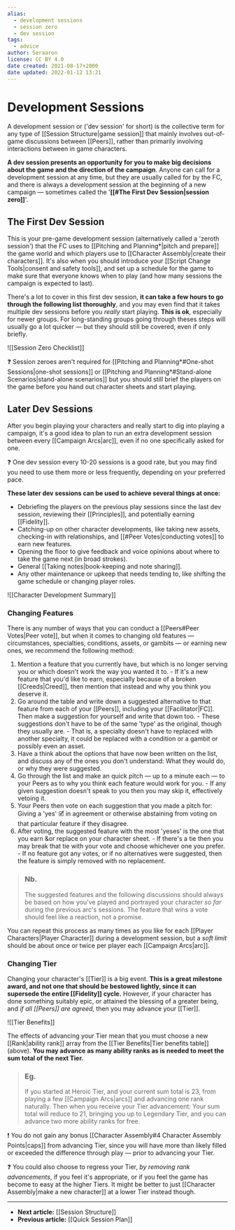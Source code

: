 ```yaml
---
alias:
  - development sessions
  - session zero
  - dev session
tags:
  - advice
author: Seraaron
license: CC BY 4.0
date created: 2021-08-17+2000
date updated: 2022-01-12 13:21
---
```


# Development Sessions

A development session or ('dev session' for short) is the collective term for any type of [[Session Structure|game session]] that mainly involves out-of-game discussions between [[Peers]], rather than primarily involving interactions between in game characters.

**A dev session presents an opportunity for you to make big decisions about the game and the direction of the campaign**. Anyone can call for a development session at any time, but they are usually called for by the FC, and there is always a development session at the beginning of a new campaign — sometimes called the '**[[#The First Dev Session|session zero]]**'.

## The First Dev Session

This is your pre-game development session (alternatively called a 'zeroth session') that the FC uses to [[Pitching and Planning*|pitch and prepare]] the game world and which players use to [[Character Assembly|create their characters]]. It's also when you should introduce your [[Script Change Tools|consent and safety tools]], and set up a schedule for the game to make sure that everyone knows when to play (and how many sessions the campaign is expected to last).

There's a lot to cover in this first dev session, **it can take a few hours to go through the following list thoroughly**, and you may even find that it takes multiple dev sessions before you _really_ start playing. **This is ok**, especially for newer groups. For long-standing groups going through theses steps will usually go a lot quicker — but they should still be covered, even if only briefly.

![[Session Zero Checklist]]

❓ Session zeroes aren't required for [[Pitching and Planning*#One-shot Sessions|one-shot sessions]] or [[Pitching and Planning*#Stand-alone Scenarios|stand-alone scenarios]] but you should still brief the players on the game before you hand out character sheets and start playing.

## Later Dev Sessions

After you begin playing your characters and really start to dig into playing a campaign, it's a good idea to plan to run an extra development session between every [[Campaign Arcs|arc]], even if no one specifically asked for one.

❓ One dev session every 10-20 sessions is a good rate, but you may find you need to use them more or less frequently, depending on your preferred pace.

**These later dev sessions can be used to achieve several things at once:**

- Debriefing the players on the previous play sessions since the last dev session, reviewing their [[Principles]], and potentially earning [[Fidelity]].
- Catching-up on other character developments, like taking new assets, checking-in with relationships, and [[#Peer Votes|conducting votes]] to earn new features.
- Opening the floor to give feedback and voice opinions about where to take the game next (in broad strokes).
- General [[Taking notes|book-keeping and note sharing]].
- Any other maintenance or upkeep that needs tending to, like shifting the game schedule or changing player roles.

![[Character Development Summary]]

### Changing Features

There is any number of ways that you can conduct a [[Peers#Peer Votes|Peer vote]], but when it comes to changing old features — circumstances, specialties, conditions, assets, or gambits — or earning new ones, we recommend the following method:

1. Mention a feature that you currently have, but which is no longer serving you or which doesn't work the way you wanted it to.
		- If it's a new feature that you'd like to earn, especially because of a broken [[Creeds|Creed]], then mention that instead and why you think you deserve it.
2. Go around the table and write down a suggested alternative to that feature from each of your [[Peers]], including your [[Facilitator|FC]]. Then make a suggestion for yourself and write that down too.
		- These suggestions don't have to be of the same 'type' as the original, though they usually are.
			- That is, a specialty doesn't have to replaced with another specialty, it could be replaced with a condition or a gambit or possibly even an asset.
3. Have a think about the options that have now been written on the list, and discuss any of the ones you don't understand: What they would do, or why they were suggested.
4. Go through the list and make an quick pitch — up to a minute each — to your Peers as to why you think each feature would work for you.
		- If any given suggestion doesn't speak to you then you may skip it, effectively vetoing it.
5. Your Peers then vote on each suggestion that you made a pitch for: Giving a 'yes' 🗹 in agreement or otherwise abstaining from voting on that particular feature if they disagree.
6. After voting, the suggested feature with the most 'yeses' is the one that you earn &or replace on your character sheet.
		- If there's a tie then you may break that tie with your vote and choose whichever one you prefer.
		- If no feature got any votes, or if no alternatives were suggested, then the feature is simply removed with no replacement.

> ### Nb.
>
> The suggested features and the following discussions should always be based on how you've played and portrayed your character _so far_ during the previous arc's sessions. The feature that wins a vote should feel like a reaction, not a promise.

You can repeat this process as many times as you like for each [[Player Characters|Player Character]] during a development session, but a _soft limit_ should be about once or twice per player each [[Campaign Arcs|arc]].

### Changing Tier

Changing your character's [[Tier]] is a big event. **This is a great milestone award, and not one that should be bestowed lightly, since it can supersede the entire [[Fidelity]] cycle.** However, if your character has done something suitably epic, or attained the blessing of a greater being, and _if all [[Peers]] are agreed_, then you may advance your [[Tier]].

![[Tier Benefits]]

The effects of advancing your Tier mean that you must choose a new [[Rank|ability rank]] array from the [[Tier Benefits|Tier benefits table]] (above). **You may advance as many ability ranks as is needed to meet the sum total of the next Tier.**

> ### Eg.
>
> If you started at Heroic Tier, and your current sum total is 23, from playing a few [[Campaign Arcs|arcs]] and advancing one rank naturally. Then when you receive your Tier advancement: Your sum total will reduce to 21, bringing you up to Legendary Tier, and you can advance two more ability ranks for free.

❗ You do not gain any bonus [[Character Assembly#4 Character Assembly Points|caps]] from advancing Tier, since you will have more than likely filled or exceeded the difference through play — prior to advancing your Tier.

❓ You could also choose to regress your Tier, _by removing rank advancements_, if you feel it's appropriate, or if you feel the game has become to easy at the higher Tiers. It might be better to just [[Character Assembly|make a new character]] at a lower Tier instead though.

---

- **Next article:** [[Session Structure]]
- **Previous article:** [[Quick Session Plan]]
